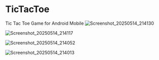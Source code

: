 # TicTacToe
Tic Tac Toe Game for Android Mobile
![Screenshot_20250514_214130](https://github.com/user-attachments/assets/a839b0c9-c8a8-41f4-940e-83f67cb18847)

![Screenshot_20250514_214117](https://github.com/user-attachments/assets/048b2bbf-f8a2-4d8d-a32b-207e0ef86e06)

![Screenshot_20250514_214052](https://github.com/user-attachments/assets/db898c42-a49b-4445-940d-9b339ca1ec96)

![Screenshot_20250514_214013](https://github.com/user-attachments/assets/e5bfb097-829e-40c3-9819-d9b5d898f065)

